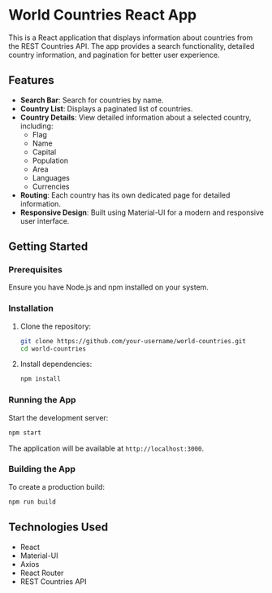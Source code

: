 # World Countries React App

This is a React application that displays information about countries from the REST Countries API. 
The app provides a search functionality, detailed country information, and pagination for better user experience.

## Features

- **Search Bar**: Search for countries by name.
- **Country List**: Displays a paginated list of countries.
- **Country Details**: View detailed information about a selected country, including:
  - Flag
  - Name
  - Capital
  - Population
  - Area
  - Languages
  - Currencies
- **Routing**: Each country has its own dedicated page for detailed information.
- **Responsive Design**: Built using Material-UI for a modern and responsive user interface.

## Getting Started

### Prerequisites

Ensure you have Node.js and npm installed on your system.

### Installation

1. Clone the repository:
   ```bash
   git clone https://github.com/your-username/world-countries.git
   cd world-countries
   ```

2. Install dependencies:
   ```bash
   npm install
   ```

### Running the App

Start the development server:
```bash
npm start
```

The application will be available at `http://localhost:3000`.

### Building the App

To create a production build:
```bash
npm run build
```

## Technologies Used

- React
- Material-UI
- Axios
- React Router
- REST Countries API